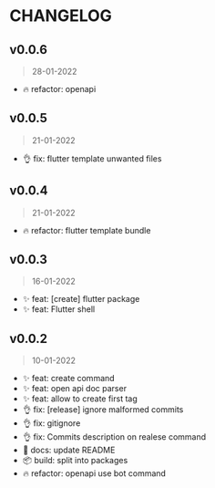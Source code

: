 # CHANGELOG

## v0.0.6
>28-01-2022

* 🔥 refactor: openapi

## v0.0.5
>21-01-2022

* 👌 fix: flutter template unwanted files

## v0.0.4
>21-01-2022

* 🔥 refactor: flutter template bundle

## v0.0.3
>16-01-2022

* ✨ feat: [create] flutter package
* ✨ feat: Flutter shell

## v0.0.2
>10-01-2022

* ✨ feat: create command
* ✨ feat: open api doc parser
* ✨ feat: allow to create first tag
* 👌 fix: [release] ignore malformed commits
* 👌 fix: gitignore
* 👌 fix: Commits description on realese command
* 📖 docs: update README
* 📦 build: split into packages
* 🔥 refactor: openapi use bot command
